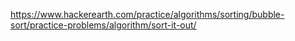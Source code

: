https://www.hackerearth.com/practice/algorithms/sorting/bubble-sort/practice-problems/algorithm/sort-it-out/
